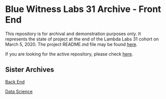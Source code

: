 # Blue Witness Labs 31 Archive - Front End

This repository is for archival and demonstration purposes only. It represents the state of project at the end of the Lambda Labs 31 cohort on March 5, 2020. The project README.md file may be found [here](ARCHIVED_README.md).

If you are looking for the active repository, please check [here](https://github.com/Lambda-School-Labs/human-rights-first-fe-a).

## Sister Archives

[Back End](https://github.com/mcolsen/blue-witness-be)

[Data Science](https://github.com/mcolsen/blue-witness-ds)
